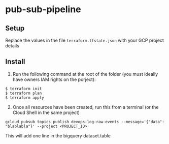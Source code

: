 # pub-sub-pipeline


## Setup

Replace the values in the file `terraform.tfstate.json` with your GCP project details


## Install

1. Run the following command at the root of the folder (you must ideally have owners IAM rights on the porject):
```shell 
$ terraform init
$ terraform plan
$ terraform apply
```

2. Once all resources have been created, run this from a terminal (or the Cloud Shell in the same project)
```shell
gcloud pubsub topics publish devops-log-raw-events --message='{"data": "blablabla"}' --project <PROJECT_ID>
```

This will add one line in the bigquery dataset.table